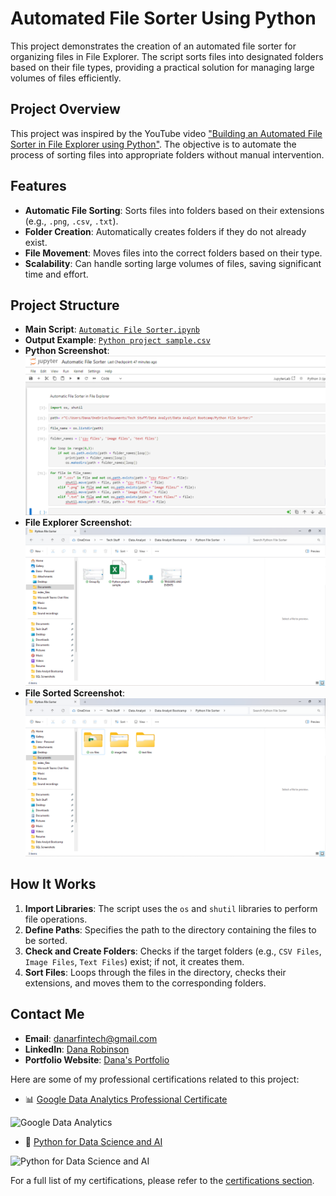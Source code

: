 # Automated File Sorter Using Python

This project demonstrates the creation of an automated file sorter for organizing files in File Explorer. The script sorts files into designated folders based on their file types, providing a practical solution for managing large volumes of files efficiently.

## Project Overview

This project was inspired by the YouTube video ["Building an Automated File Sorter in File Explorer using Python"](https://www.youtube.com/watch?v=gs0FNQR0njI). The objective is to automate the process of sorting files into appropriate folders without manual intervention.

## Features

- **Automatic File Sorting**: Sorts files into folders based on their extensions (e.g., `.png`, `.csv`, `.txt`).
- **Folder Creation**: Automatically creates folders if they do not already exist.
- **File Movement**: Moves files into the correct folders based on their type.
- **Scalability**: Can handle sorting large volumes of files, saving significant time and effort.

## Project Structure

- **Main Script**: [`Automatic File Sorter.ipynb`](https://github.com/danartech/Automated-File-Sorter-Using-Python/blob/main/Automatic%20File%20Sorter.ipynb)
- **Output Example**: [`Python project sample.csv`](https://github.com/danartech/Automated-File-Sorter-Using-Python/blob/main/Python%20project%20sample.csv)
- **Python Screenshot**: ![Screenshot](https://github.com/danartech/Automated-File-Sorter-Using-Python/blob/main/Screenshot%202024-06-21%20152245.png)
- **File Explorer Screenshot**: ![Screenshot](https://github.com/danartech/Automated-File-Sorter-Using-Python/blob/main/Screenshot%202024-06-21%20152156.png)
- **File Sorted Screenshot**: ![Screenshot](https://github.com/danartech/Automated-File-Sorter-Using-Python/blob/main/Screenshot%202024-06-21%20152440.png)


## How It Works

1. **Import Libraries**: The script uses the `os` and `shutil` libraries to perform file operations.
2. **Define Paths**: Specifies the path to the directory containing the files to be sorted.
3. **Check and Create Folders**: Checks if the target folders (e.g., `CSV Files`, `Image Files`, `Text Files`) exist; if not, it creates them.
4. **Sort Files**: Loops through the files in the directory, checks their extensions, and moves them to the corresponding folders.

## Contact Me

- **Email**: [danarfintech@gmail.com](mailto:danarfintech@gmail.com)
- **LinkedIn**: [Dana Robinson](https://www.linkedin.com/in/dana-robinson-acct)
- **Portfolio Website**: [Dana's Portfolio](https://danartech.github.io/DanaTheAnalyst.github.io/)

Here are some of my professional certifications related to this project:

  - 📊 [Google Data Analytics Professional Certificate](https://coursera.org/share/4ed75de36411d7d5c0389e2d61a2c2ff)
<img src="https://i.imgur.com/lctxOq1.png" alt="Google Data Analytics " width="100"/>

  - 🐍 [Python for Data Science and AI](https://www.credly.com/badges/4f0fcef8-75d4-4114-9ccc-20a10d21f494/public_url)
<img src="https://i.imgur.com/xiEJ7PF.png" alt="Python for Data Science and AI" width="100"/>

For a full list of my certifications, please refer to the [certifications section](https://github.com/danartech).
